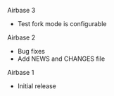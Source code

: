 Airbase 3

* Test fork mode is configurable

Airbase 2

* Bug fixes
* Add NEWS and CHANGES file

Airbase 1

* Initial release
